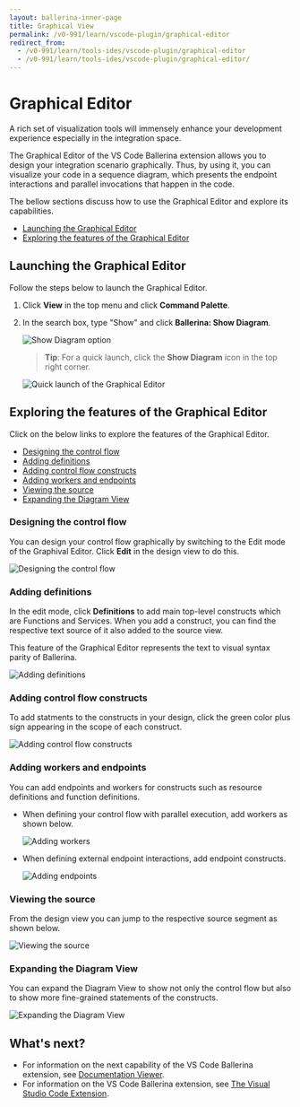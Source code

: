 ```yaml
---
layout: ballerina-inner-page
title: Graphical View
permalink: /v0-991/learn/vscode-plugin/graphical-editor
redirect_from:
  - /v0-991/learn/tools-ides/vscode-plugin/graphical-editor
  - /v0-991/learn/tools-ides/vscode-plugin/graphical-editor/
---
```


# Graphical Editor

A rich set of visualization tools will immensely enhance your development experience especially in the integration space. 

The Graphical Editor of the VS Code Ballerina extension allows you to design your integration scenario graphically. Thus, by using it, you can visualize your code in a sequence diagram, which presents the endpoint interactions and parallel invocations that happen in the code. 

The bellow sections discuss how to use the Graphical Editor and explore its capabilities.

- [Launching the Graphical Editor](#launching-the-graphical-editor)
- [Exploring the features of the Graphical Editor](#exploring-the-features-of-the-graphical-editor)

## Launching the Graphical Editor

Follow the steps below to launch the Graphical Editor.

1. Click **View** in the top menu and click **Command Palette**. 

2. In the search box, type "Show" and click **Ballerina: Show Diagram**.

    ![Show Diagram option](/v0-991/learn//images/show-diagram.gif)

    > **Tip**: For a quick launch, click the **Show Diagram** icon in the top right corner.

    ![Quick launch of the Graphical Editor](/v0-991/learn/images/graphical-editor-quick-launch.gif)

## Exploring the features of the Graphical Editor

Click on the below links to explore the features of the Graphical Editor.

- [Designing the control flow](#designing-the-control-flow)
- [Adding definitions](#adding-definitions)
- [Adding control flow constructs](#adding-control-flow-constructs)
- [Adding workers and endpoints](#adding-workers-and-endpoints)
- [Viewing the source](#viewing-the-source)
- [Expanding the Diagram View](#expanding-the-diagram-view)

### Designing the control flow

You can design your control flow graphically by switching to the Edit mode of the Graphival Editor. Click **Edit** in the design view to do this.

![Designing the control flow](/v0-991/learn/images/edit-mode.gif)

### Adding definitions

In the edit mode, click **Definitions** to add main top-level constructs which are Functions and Services. When you add a construct, you can find the respective text source of it also added to the source view.

This feature of the Graphical Editor represents the text to visual syntax parity of Ballerina.

![Adding definitions](/v0-991/learn/images/add-definitions.gif)

### Adding control flow constructs

To add statments to the constructs in your design, click the green color plus sign appearing in the scope of each construct.

![Adding control flow constructs](/v0-991/learn/images/add-constructs.png)

### Adding workers and endpoints

You can add endpoints and workers for constructs such as resource definitions and function definitions.

- When defining your control flow with parallel execution, add workers as shown below.

    ![Adding workers](/v0-991/learn/images/add-workers.png)

- When defining external endpoint interactions, add endpoint constructs. 

    ![Adding endpoints](/v0-991/learn/images/add-endpoints.png)

### Viewing the source

From the design view you can jump to the respective source segment as shown below.

![Viewing the source](/v0-991/learn/images/jump-to-source-view.gif)

### Expanding the Diagram View

You can expand the Diagram View to show not only the control flow but also to show more fine-grained statements of the constructs.

![Expanding the Diagram View](/v0-991/learn/images/expand-diagram-view.gif)

## What's next?

 - For information on the next capability of the VS Code Ballerina extension, see [Documentation Viewer](/v0-991/learn/vscode-plugin/documentation-viewer).
 - For information on the VS Code Ballerina extension, see [The Visual Studio Code Extension](/v0-991/learn/vscode-plugin).